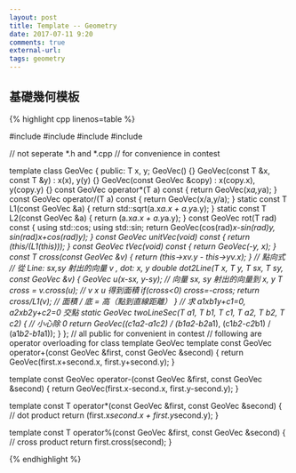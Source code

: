 ```yaml
---
layout: post
title: Template -- Geometry
date: 2017-07-11 9:20
comments: true
external-url:
tags: geometry
---
```


## 基礎幾何模板


{% highlight cpp linenos=table %}

#include <cmath>
#include <complex>
#include <valarray>
#include <functional>

// not seperate *.h and *.cpp
// for convenience in contest

template<class T>
class GeoVec {
    public:
        T x, y;
        GeoVec() {}
        GeoVec(const T &x, const T &y) : x(x), y(y) {}
        GeoVec(const GeoVec &copy) : x(copy.x), y(copy.y) {}
        const GeoVec operator*(T a) const { return GeoVec(x*a,y*a); }
        const GeoVec operator/(T a) const { return GeoVec(x/a,y/a); }
        static const T L1(const GeoVec &a) {
            return std::sqrt(a.x*a.x + a.y*a.y);
        }
        static const T L2(const GeoVec &a) {
            return (a.x*a.x + a.y*a.y);
        }
        const GeoVec rot(T rad) const {
            using std::cos;
            using std::sin;
            return GeoVec(cos(rad)*x-sin(rad)*y, sin(rad)*x+cos(rad)*y);
        }
        const GeoVec unitVec(void) const { return (*this/(L1(*this))); }
        const GeoVec tVec(void) const { return GeoVec(-y, x); }
        const T cross(const GeoVec &v) {
            return (this->x*v.y - this->y*v.x);
        }
        // 點向式
        // 從 Line: sx,sy 射出的向量 v , dot: x, y
        double dot2Line(T x, T y, T sx, T sy, const GeoVec &v) {
            GeoVec u(x-sx, y-sy);
            // 向量 sx, sy 射出的向量到 x, y
            T cross = v.cross(u);
            // v x u 得到面積
            if(cross<0) cross=-cross;
            return cross/L1(v);
            // 面積 / 底 = 高（點到直線距離）
        }
        // 求 a1xb1y+c1=0, a2xb2y+c2=0 交點
        static GeoVec twoLineSec(T a1, T b1, T c1, T a2, T b2, T c2) {
            // 小心除 0
            return GeoVec((c1*a2-a1*c2) / (b1*a2-b2*a1),
                          (c1*b2-c2*b1) / (a1*b2-b1*a1));
        }
};
// all public for convenient in contest
// following are operator overloading for class template GeoVec
template<class T>
const GeoVec<T> operator+(const GeoVec<T> &first, const GeoVec<T> &second) {
    return GeoVec<T>(first.x+second.x, first.y+second.y);
}

template<class T>
const GeoVec<T> operator-(const GeoVec<T> &first, const GeoVec<T> &second) {
    return GeoVec<T>(first.x-second.x, first.y-second.y);
}

template<class T>
const T operator*(const GeoVec<T> &first, const GeoVec<T> &second) {
    // dot product
    return (first.x*second.x + first.y*second.y);
}

template<class T>
const T operator%(const GeoVec<T> &first, const GeoVec<T> &second) {
    // cross product
    return first.cross(second);
}

{% endhighlight %}


